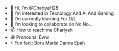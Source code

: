 - 👋 Hi, I’m @ChariyaH28
- 👀 I’m interested in Tecnology And Ai And Gaming 
- 🌱 I’m currently learning For O/L 
- 💞️ I’m looking to collaborate on No No...
- 📫 How to reach me Chariyah
- 😄 Pronouns: Eww
- ⚡ Fun fact: Boru Marisi Danna Epah

<!---
ChariyaH28/ChariyaH28 is a ✨ special ✨ repository because its `README.md` (this file) appears on your GitHub profile.
You can click the Preview link to take a look at your changes.
--->
